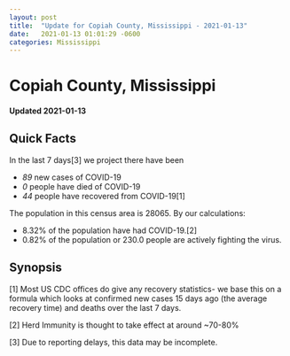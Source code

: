 ```yaml
---
layout: post
title:  "Update for Copiah County, Mississippi - 2021-01-13"
date:   2021-01-13 01:01:29 -0600
categories: Mississippi
---
```


# Copiah County, Mississippi
#### Updated 2021-01-13

## Quick Facts

In the last 7 days[3] we project there have been
- *89* new cases of COVID-19
- *0* people have died of COVID-19
- *44* people have recovered from COVID-19[1]

The population in this census area is 28065. By our calculations:
- 8.32% of the population have had COVID-19.[2]
- 0.82% of the population or 230.0 people are actively fighting the virus.

## Synopsis




[1] Most US CDC offices do give any recovery statistics- we base this on a formula which looks at confirmed new cases
15 days ago (the average recovery time) and deaths over the last 7 days.

[2] Herd Immunity is thought to take effect at around ~70-80%

[3] Due to reporting delays, this data may be incomplete.
 
    